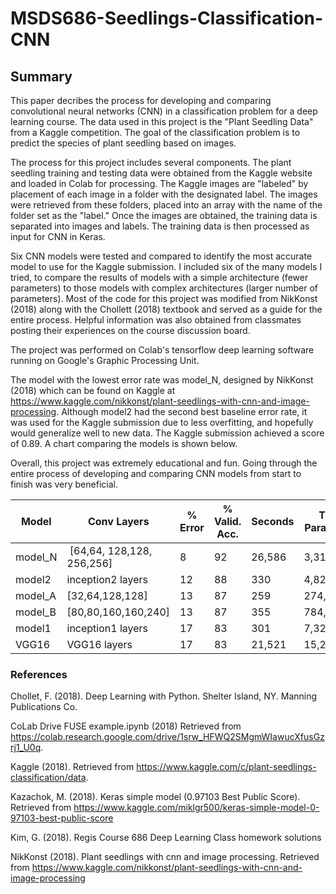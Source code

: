 # MSDS686-Seedlings-Classification-CNN
## Summary

This paper decribes the process for developing and comparing convolutional neural networks (CNN) in a classification problem for a deep learning course. The data used in this project is the "Plant Seedling Data" from a Kaggle competition. The goal of the classification problem is to predict the species of plant seedling based on images.

The process for this project includes several components. The plant seedling training and testing data were obtained from the Kaggle website and loaded in Colab for processing. The Kaggle images are "labeled" by placement of each image in a folder with the designated label. The images were retrieved from these folders, placed into an array with the name of the folder set as the "label." Once the images are obtained, the training data is separated into images and labels. The training data is then processed as input for CNN in Keras.

Six CNN models were tested and compared to identify the most accurate model to use for the Kaggle submission.  I included six of the many models I tried, to compare the results of models with a simple architecture (fewer parameters) to those models with complex architectures (larger number of parameters).  Most of the code for this project was modified from NikKonst (2018) along with the Chollett (2018) textbook and served as a guide for the entire process.  Helpful information was also obtained from classmates posting their experiences on the course discussion board.

The project was performed on Colab's tensorflow deep learning software running on Google's Graphic Processing Unit.

The model with the lowest error rate was model_N, designed by NikKonst (2018) which can be found on Kaggle at https://www.kaggle.com/nikkonst/plant-seedlings-with-cnn-and-image-processing.  Although model2 had the second best baseline error rate, it was used for the Kaggle submission due to less overfitting, and hopefully would generalize well to new data. The Kaggle submission achieved a score of 0.89.  A chart comparing the models is shown below.

Overall, this project was extremely educational and fun. Going through the entire process of developing and comparing CNN models from start to finish was very beneficial.


| Model | Conv Layers | % Error | % Valid. Acc. | Seconds | Train. Parameters |
|------ | ----------- | ------- | ------------- | ------- | ----------------- | 
|model_N |  [64,64, 128,128, 256,256] | 8 | 92 | 26,586 | 3,317,580
| model2 | inception2 layers | 12 | 88 | 330 | 4,823,436
| model_A | [32,64,128,128] | 13 | 87 | 259 | 274,444
| model_B | [80,80,160,160,240] | 13 | 87 | 355 | 784,076
| model1 | inception1 layers | 17 | 83 | 301 | 7,329,548
| VGG16 | VGG16 layers | 17 | 83 | 21,521 | 15,242,316

### References

Chollet, F. (2018). Deep Learning with Python. Shelter Island, NY. Manning Publications Co.

CoLab Drive FUSE example.ipynb (2018) Retrieved from https://colab.research.google.com/drive/1srw_HFWQ2SMgmWIawucXfusGzrj1_U0q.

Kaggle (2018). Retrieved from https://www.kaggle.com/c/plant-seedlings-classification/data.

Kazachok, M. (2018). Keras simple model (0.97103 Best Public Score). Retrieved from https://www.kaggle.com/miklgr500/keras-simple-model-0-97103-best-public-score

Kim, G. (2018). Regis Course 686 Deep Learning Class homework solutions

NikKonst (2018). Plant seedlings with cnn and image processing. Retrieved from https://www.kaggle.com/nikkonst/plant-seedlings-with-cnn-and-image-processing
